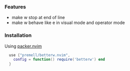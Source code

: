
### Features
  * make w stop at end of line
  * make w behave like e in visual mode and operator mode

### Installation

Using [packer.nvim](https://github.com/wbthomason/packer.nvim)

```lua
  use {"premell/betterw.nvim",
    config = function() require('betterw') end
  }
```
